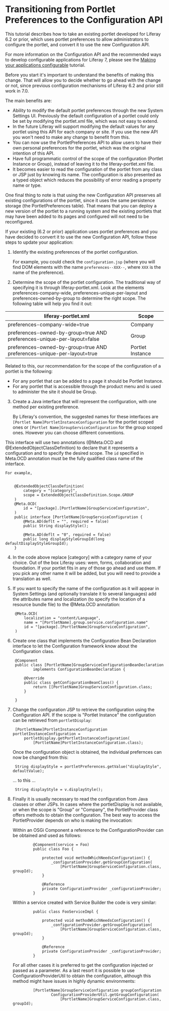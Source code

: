 # Transitioning from Portlet Preferences to the Configuration API [](id=transitioning-from-portlet-preferences-to-the-configuration-api)

This tutorial describes how to take an existing portlet developed for Liferay 6.2 or prior, which uses portlet preferences to allow
administrators to configure the portlet, and convert it to use the new Configuration API.

For more information on the Configuration API and the recommended ways to
develop configurable applications for Liferay 7, please see the
[Making your applications configurable](/develop/tutorials/-/knowledge_base/7-0/making-your-applications-configurable)
tutorial.

Before you start it's important to understand the benefits of making this change. That will allow you to decide whether to go ahead with the change or not, since previous configuration mechanisms of Liferay 6.2 and prior still work in 7.0.

The main benefits are:

* Ability to modify the default portlet preferences through the new System Settings UI. Previously the default configuration of a portlet could only be set by modifying the portlet.xml file, which was not easy to extend.
* In the future Liferay will support modifying the default values for any portlet using this API for each company or site. If you use the new API you won't need to make any change to benefit from this.
* You can now use the PortletPreferences API to allow users to have their own personal preferences for the portlet, which was the original intention of this API.
* Have full programmatic control of the scope of the configuration (Portlet Instance or Group), instead of leaving it to the liferay-portlet.xml file.
* It becomes easier to read the configuration of the portlet from any class or JSP just by knowing its name. The configuration is also presented as a typed object which reduces the possibility of error reading a property name or type.

One final thing to note is that using the new Configuration API preserves all existing configurations of the portlet, since it uses the same persistence storage (the PortletPreferences table). That means that you can deploy a new version of the portlet to a running system and the existing portlets that may have been added to its pages and configured will not need to be reconfigured. 

If your existing (6.2 or prior) application uses portlet preferences and you have decided to convert it to use the new Configuration API, follow
these steps to update your application:

1. Identify the existing preferences of the portlet configuration. 

	For example, you could check the `configuration.jsp` (where you will find DOM elements with the name `preferences--XXX--`, where `XXX` is the name of the preference).

2. Determine the scope of the portlet configuration. The traditional way of specifying it is through liferay-portlet.xml. Look at the elements preferences-company-wide, preferences-unique-per-layout and preferences-owned-by-group to determine the right scope. The following table will help you find it out:


| liferay-portlet.xml                                                     | Scope            |
|-------------------------------------------------------------------------|------------------|
| preferences-company-wide=true                                           | Company          |
| preferences-owned-by-group=true AND preferences-unique-per-layout=false | Group            |
| preferences-owned-by-group=true AND preferences-unique-per-layout=true  | Portlet Instance |

Related to this, our recommendation for the scope of the configuration of a portlet is the following:

* For any portlet that can be added to a page it should be Portlet Instance. 
* For any portlet that is accessible through the product menu and is used to administer the site it should be Group.
      
3. Create a Java interface that will represent the configuration, with one method per existing preference.
   
   By Liferay's convention, the suggested names for these interfaces are `[Portlet Name]PortletInstanceConfiguration` for the portlet scoped ones or `[Portlet Name]GroupServiceConfiguration` for the group scoped ones. However you can choose different conventions. 
   
  This interface will use two annotations (@Meta.OCD and @ExtendedObjectClassDefinition) to declare that it represents a configuration and to specify the desired scope. The `id` specified in Meta.OCD annotation must be the fully qualified class name of the interface. 

    For example,

        
    	@ExtendedObjectClassDefinition(
			category = "[category]",
			scope = ExtendedObjectClassDefinition.Scope.GROUP
		)
		@Meta.OCD(
			id = "[package].[PortletName]GroupServiceConfiguration",
		)
    	public interface [PortletName]GroupServiceConfiguration {
	  		@Meta.AD(deflt = "", required = false)
	    	public String displayStyle();
	
	    	@Meta.AD(deflt = "0", required = false)
	    	public long displayStyleGroupId(long defaultDisplayStyleGroupId);
    	}

4. In the code above replace [category] with a category name of your choice. Out of the box Liferay uses: wem, forms, collaboration and foundation. If your portlet fits in any of those go ahead and use them. If you pick any other name it will be added, but you will need to provide a translation as well.
5. If you want to specify the name of the configuration as it will appear in System Settings (and optionally translate it to several languages) add the attributes name and localization (to specify the location of a resource bundle file) to the @Meta.OCD annotation:
 
		@Meta.OCD(
     		localization = "content/Language",
 			name = "[PortletName].group.service.configuration.name"
			id = "[package].[PortletName]GroupServiceConfiguration",
		)

5. Create one class that implements the Configuration Bean Declaration
   interface to let the Configuration framework know about the Configuration
   class.

        @Component
        public class [PortletName]GroupServiceConfigurationBeanDeclaration
                implements ConfigurationBeanDeclaration {

            @Override
            public class getConfigurationBeanClass() {
                return [[PortletName]GroupServiceConfiguration.class;
            }

        }

6. Change the configuration JSP to retrieve the configuration using the Configuration API. If the scope is "Portlet Instance" the configuration can be retrieved from `portletDisplay`:

        [PortletName]PortletInstanceConfiguration portletInstanceConfiguration = 
			portletDisplay.getPortletInstanceConfiguration(
				[PortletName]PortletInstanceConfiguration.class);
	
    Once the configuration object is obtained, the individual prefernces can now be changed from this:

        String displayStyle = portletPreferences.getValue("displayStyle", defaultValue);

    ... to this ...

        String displayStyle = v.displayStyle();

7. Finally it is usually necessary to read the configuration from Java classes or other JSPs. In cases where the portletDisplay is not available, or when the scope is "Group" or "Company", the PortletProvider class offers methods to obtain the configuration. The best way to access the PortletProvider depends on who is making the invocation: 
        
   Within an OSGi Component a reference to the ConfigurationProvider can be obtained and used as follows:
        	 
        		@Component(service = Foo)
        		public class Foo {
        			
        			protected void methodWhichNeedsConfiguration() {
                		_configurationProvider.getGroupConfiguration(
                            [PortletName]GroupServiceConfiguration.class, groupId);
        			}
            		
                    @Reference
                    private ConfigurationProvider _configurationProvider;
        		}
        		
   Within a service created with Service Builder the code is very similar:
        
        		public class FooServiceImpl {
        			
        			protected void methodWhichNeedsConfiguration() {
                		_configurationProvider.getGroupConfiguration(
                            [PortletName]GroupServiceConfiguration.class, groupId);
        			}
            		
                    @Reference
                    private ConfigurationProvider _configurationProvider;
        		}
        
   For all other cases it is preferred to get the configuration injected or passed as a parameter. As a last resort it is possible to use ConfigurationProviderUtil to obtain the configuration, although this method might have issues in highly dynamic environments:
            
            	[PortletName]GroupServiceConfiguration groupConfiguration 
            			ConfigurationProviderUtil.getGroupConfiguration(
            				[PortletName]GroupServiceConfiguration.class, groupId);
